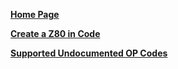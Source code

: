 **[Home Page](Z80HomePage.md)**

**[Create a Z80 in Code](Create.md)**

**[Supported Undocumented OP Codes](Undocumented.md)**

